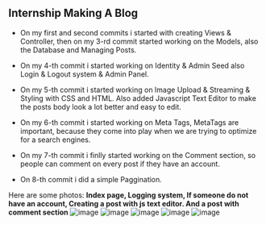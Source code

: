 ## Internship Making A Blog

- On my first and second commits i started with creating Views & Controller, then on my 3-rd commit started working on the Models, also the Database and Managing Posts.

- On my 4-th commit i started working on Identity & Admin Seed also Login & Logout system & Admin Panel.

- On my 5-th commit i started working on Image Upload & Streaming & Styling with CSS and HTML. Also added Javascript Text Editor to make the posts body look a lot better and easy to edit.

- On my 6-th commit i started working on Meta Tags, MetaTags are important, because they come into play when we are trying to optimize for a search engines.

- On my 7-th commit i finlly started working on the Comment section, so people can comment on every post if they have an account.

- On 8-th commit i did a simple Paggination.

Here are some photos:
**Index page, Logging system, If someone do not have an account, Creating a post with js text editor. And a post with comment section**
![image](https://user-images.githubusercontent.com/109627707/192227270-80f2712c-9231-48c4-be89-10249c6ac6a8.png)
![image](https://user-images.githubusercontent.com/109627707/192227414-256932e0-7ae6-4d79-bf35-cfa0fd87d205.png)
![image](https://user-images.githubusercontent.com/109627707/192227543-ab064cb0-585d-4393-bf00-96ad5fe0d9a8.png)
![image](https://user-images.githubusercontent.com/109627707/192227741-c68ac449-0048-426c-a797-128a8b0448d9.png)
![image](https://user-images.githubusercontent.com/109627707/192229039-afac0693-9268-4b35-bd19-362acfcb739e.png)







